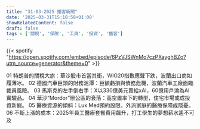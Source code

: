 ```yaml
---
title: "31-03-2025 播客新聞"
date: '2025-03-31T15:18:58+01:00'
showRelatedContent: false
draft: false
tags : ['關稅', '保險', '工資', '投資', '播客']
---
```

{{< spotify "https://open.spotify.com/embed/episode/6PzVJSWnMo7czPXayghBZo?utm_source=generator&theme=0" >}}


01 特朗普的關稅大旗：華沙股市首當其衝，WIG20指數應聲下跌，波蘭出口商如履薄冰。
02 德國汽車巨頭的財務泥潭：巨額虧損與債務危機，波蘭汽車工廠面臨裁員風險。
03 馬斯克的左手倒右手：X以330億美元賣給xAI，60億用戶淪為AI實驗品。
04 華沙“Mordor”辦公區的衰落：高空置率下的轉型，住宅市場或成投資新寵。
05 醫療資源的傾斜：Lux Med預約設限，外派家庭的醫療保障成隱憂。
06 不斷上漲的成本：2025年員工醫療套餐費用飆升，打工學生的夢想薪水遙不可及
